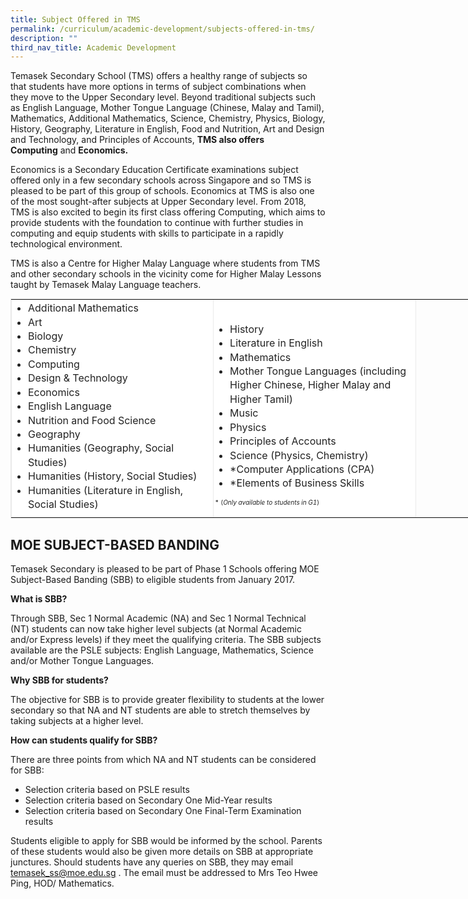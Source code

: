 ```yaml
---
title: Subject Offered in TMS
permalink: /curriculum/academic-development/subjects-offered-in-tms/
description: ""
third_nav_title: Academic Development
---
```

Temasek Secondary School (TMS) offers a healthy range of subjects so that students have more options in terms of subject combinations when they move to the Upper Secondary level. Beyond traditional subjects such as English Language, Mother Tongue Language (Chinese, Malay and Tamil), Mathematics, Additional Mathematics, Science, Chemistry, Physics, Biology, History, Geography, Literature in English, Food and Nutrition, Art and Design and Technology, and Principles of Accounts,&nbsp;**TMS also offers Computing**&nbsp;and&nbsp;**Economics.**  
  
Economics is a Secondary Education Certificate examinations subject offered only in a few secondary schools across Singapore and so TMS is pleased to be part of this group of schools. Economics at TMS is also one of the most sought-after subjects at Upper Secondary level. From 2018, TMS is also excited to begin its first class offering Computing, which aims to provide students with the foundation to continue with further studies in computing and equip students with skills to participate in a rapidly technological environment.  
  
TMS is also a Centre for Higher Malay Language where students from TMS and other secondary schools in the vicinity come for Higher Malay Lessons taught by Temasek Malay Language teachers.

<table dir="ltr" class="iveo_table ives_tab_zen ive_eobj_center" cellspacing="0" cellpadding="0" border="1" style="margin: auto; outline: 0px; padding: 0px; clear: both; border: 1px solid rgb(234, 234, 234); width: 880px;"><colgroup style="margin: 0px; outline: 0px; padding: 0px;"><col width="100" style="margin: 0px; outline: 0px; padding: 0px;"><col width="100" style="margin: 0px; outline: 0px; padding: 0px;"><col width="100" style="margin: 0px; outline: 0px; padding: 0px;"><col width="100" style="margin: 0px; outline: 0px; padding: 0px;"><col width="100" style="margin: 0px; outline: 0px; padding: 0px;"><col width="100" style="margin: 0px; outline: 0px; padding: 0px;"><col width="100" style="margin: 0px; outline: 0px; padding: 0px;"><col width="100" style="margin: 0px; outline: 0px; padding: 0px;"></colgroup><tbody style="margin: 0px; outline: 0px; padding: 0px;"><tr style="margin: 0px; outline: 0px; padding: 0px; background-color: rgb(255, 255, 255);"><td style="margin: 0px; outline: 0px; padding: 2px; text-align: center; color: rgb(34, 34, 34); width: 633px;"><div style="margin: 0px; outline: 0px; padding: 0px; line-height: 22.4px; text-align: left;"><ul style="margin: 0px 0px 0.5em 1.5em; outline: 0px; padding: 0px;"><li style="margin: 0px; outline: 0px; padding: 0px;">Additional Mathematics<br style="margin: 0px; outline: 0px; padding: 0px;"></li><li style="margin: 0px; outline: 0px; padding: 0px;">Art<br style="margin: 0px; outline: 0px; padding: 0px;"></li><li style="margin: 0px; outline: 0px; padding: 0px;">Biology</li><li style="margin: 0px; outline: 0px; padding: 0px;">Chemistry</li><li style="margin: 0px; outline: 0px; padding: 0px;">Computing</li><li style="margin: 0px; outline: 0px; padding: 0px;">Design &amp; Technology<br style="margin: 0px; outline: 0px; padding: 0px;"></li><li style="margin: 0px; outline: 0px; padding: 0px;">Economics<br style="margin: 0px; outline: 0px; padding: 0px;"></li><li style="margin: 0px; outline: 0px; padding: 0px;">English Language</li><li style="margin: 0px; outline: 0px; padding: 0px;">Nutrition and Food Science</li><li style="margin: 0px; outline: 0px; padding: 0px;">Geography<br style="margin: 0px; outline: 0px; padding: 0px;"></li><li style="margin: 0px; outline: 0px; padding: 0px;">Humanities (Geography, Social Studies)</li><li style="margin: 0px; outline: 0px; padding: 0px;">Humanities (History, Social Studies)</li><li style="margin: 0px; outline: 0px; padding: 0px;">Humanities (Literature in English, Social Studies)</li></ul></div></td><td style="margin: 0px; outline: 0px; padding: 2px; text-align: center; color: rgb(34, 34, 34); width: 634px;"><div style="margin: 0px; outline: 0px; padding: 0px; line-height: 22.4px; text-align: left;"><div style="margin: 0px; outline: 0px; padding: 0px; line-height: 22.4px;"><br style="margin: 0px; outline: 0px; padding: 0px;"></div><ul style="margin: 0px 0px 0.5em 1.5em; outline: 0px; padding: 0px;"><li style="margin: 0px; outline: 0px; padding: 0px;">History&nbsp;</li><li style="margin: 0px; outline: 0px; padding: 0px;">Literature in English<br style="margin: 0px; outline: 0px; padding: 0px;"></li><li style="margin: 0px; outline: 0px; padding: 0px;">Mathematics</li><li style="margin: 0px; outline: 0px; padding: 0px;">Mother Tongue Languages (including Higher Chinese, Higher Malay and Higher Tamil)<br style="margin: 0px; outline: 0px; padding: 0px;"></li><li style="margin: 0px; outline: 0px; padding: 0px;">Music<br style="margin: 0px; outline: 0px; padding: 0px;"></li><li style="margin: 0px; outline: 0px; padding: 0px;">Physics</li><li style="margin: 0px; outline: 0px; padding: 0px;">Principles of Accounts<br style="margin: 0px; outline: 0px; padding: 0px;"></li><li style="margin: 0px; outline: 0px; padding: 0px;">Science (Physics, Chemistry)<br style="margin: 0px; outline: 0px; padding: 0px;"></li><li style="margin: 0px; outline: 0px; padding: 0px;">*Computer Applications (CPA)&nbsp;</li><li style="margin: 0px; outline: 0px; padding: 0px;">*Elements of Business Skills&nbsp;</li></ul><font size="1" style="margin: 0px; outline: 0px; padding: 0px;">* (<i style="margin: 0px; outline: 0px; padding: 0px;">Only available to students in G1</i>)</font><br style="margin: 0px; outline: 0px; padding: 0px;"></div></td></tr></tbody></table>

## MOE SUBJECT-BASED BANDING


  

Temasek Secondary is pleased to be part of Phase 1 Schools offering MOE Subject-Based Banding (SBB) to eligible students from January 2017.

  

**What is SBB?**

Through SBB, Sec 1 Normal Academic (NA) and Sec 1 Normal Technical (NT) students can now take higher level subjects (at Normal Academic and/or Express levels) if they meet the qualifying criteria. The SBB subjects available are the PSLE subjects: English Language, Mathematics, Science and/or Mother Tongue Languages.

  

**Why SBB for students?**&nbsp;

The objective for SBB is to provide greater flexibility to students at the lower secondary so that NA and NT students are able to stretch themselves by taking subjects at a higher level.&nbsp;

  

**How can students qualify for SBB?**&nbsp;

There are three points from which NA and NT students can be considered for SBB:&nbsp;

*   Selection criteria based on PSLE results&nbsp;
*   Selection criteria based on Secondary One Mid-Year results&nbsp;
*   Selection criteria based on Secondary One Final-Term Examination results&nbsp;

  

Students eligible to apply for SBB would be informed by the school. Parents of these students would also be given more details on SBB at appropriate junctures. Should students have any queries on SBB, they may email temasek_ss@moe.edu.sg . The email must be addressed to Mrs Teo Hwee Ping, HOD/ Mathematics.